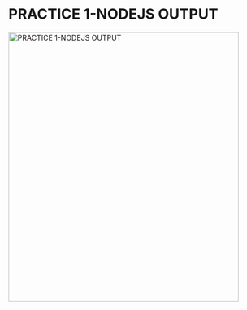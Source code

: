 <H1>PRACTICE 1-NODEJS OUTPUT</H1>
<img width="453" height="531" alt="PRACTICE 1-NODEJS OUTPUT" src="https://github.com/user-attachments/assets/7e7be88b-1078-4cea-a889-fcd5ee5d6fe3" />
